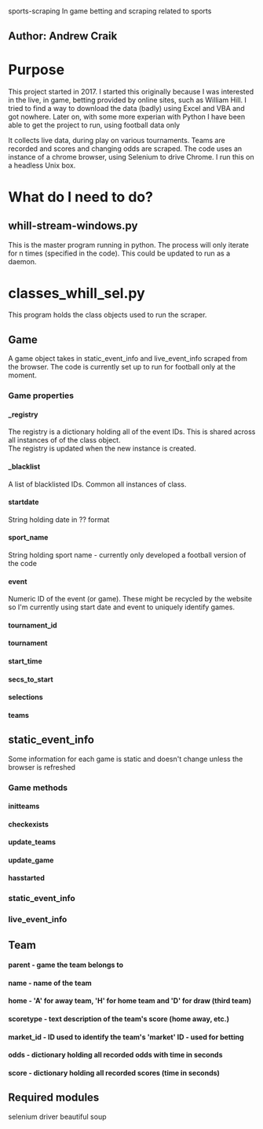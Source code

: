 #
sports-scraping
In game betting and scraping related to sports

## Author: Andrew Craik

# Purpose

This project started in 2017.  I started this originally because I was interested in the live, in game, betting provided by online sites, such as William Hill.  I tried to find a way to download the data (badly) using Excel and VBA and got nowhere.  Later on, with some more experian with Python I have been able to get the project to run, using football data only

It collects live data, during play on various tournaments. Teams are recorded and scores and changing odds are scraped.  The code uses an instance of a chrome browser, using Selenium to drive Chrome.  I run this on a headless Unix box.

# What do I need to do?
## whill-stream-windows.py
This is the master program running in python.  The process will only iterate for n times (specified in the code).  This could be updated to run as a daemon.

# classes_whill_sel.py

This program holds the class objects used to run the scraper.

## Game
A game object takes in static_event_info and live_event_info scraped from the browser. The code is currently set up to run for football only at the moment.

### Game properties
#### \_registry
The registry is a dictionary holding all of the event IDs.  This is shared across all instances of of the class object.  
The registry is updated when the new instance is created.
#### \_blacklist
A list of blacklisted IDs.  Common all instances of class.
#### startdate
String holding date in ?? format
#### sport_name
String holding sport name - currently only developed a football version of the code
#### event
Numeric ID of the event (or game).  These might be recycled by the website so I'm currently using start date and event to uniquely identify games.
#### tournament_id
#### tournament
#### start_time
#### secs_to_start
#### selections
#### teams
#### 
## static_event_info
Some information for each game is static and doesn't change unless the browser is refreshed

### Game methods
#### initteams
#### checkexists
#### update_teams
#### update_game
#### hasstarted

### static_event_info
### live_event_info


## Team
#### parent    - game the team belongs to
#### name      - name of the team
#### home      - 'A' for away team, 'H' for home team and 'D' for draw (third team)
#### scoretype - text description of the team's score (home away, etc.)
#### market_id - ID used to identify the team's 'market' ID - used for betting
#### odds      - dictionary holding all recorded odds with time in seconds
#### score     - dictionary holding all recorded scores (time in seconds)

## Required modules

selenium driver
beautiful soup


